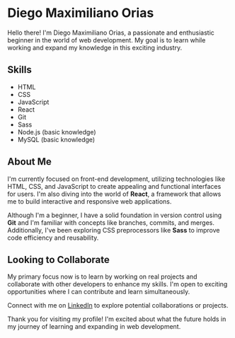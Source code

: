 # Diego Maximiliano Orias

Hello there! I'm Diego Maximiliano Orias, a passionate and enthusiastic beginner in the world of web development. My goal is to learn while working and expand my knowledge in this exciting industry.

## Skills

- HTML
- CSS
- JavaScript
- React
- Git
- Sass
- Node.js (basic knowledge)
- MySQL (basic knowledge)

## About Me

I'm currently focused on front-end development, utilizing technologies like HTML, CSS, and JavaScript to create appealing and functional interfaces for users. I'm also diving into the world of **React**, a framework that allows me to build interactive and responsive web applications.

Although I'm a beginner, I have a solid foundation in version control using **Git** and I'm familiar with concepts like branches, commits, and merges. Additionally, I've been exploring CSS preprocessors like **Sass** to improve code efficiency and reusability.

## Looking to Collaborate

My primary focus now is to learn by working on real projects and collaborate with other developers to enhance my skills. I'm open to exciting opportunities where I can contribute and learn simultaneously.

Connect with me on [LinkedIn](https://www.linkedin.com/in/diego-maximiliano-orias-45961b240) to explore potential collaborations or projects.

Thank you for visiting my profile! I'm excited about what the future holds in my journey of learning and expanding in web development.